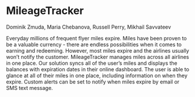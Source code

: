 # MileageTracker
Dominik Zmuda, Maria Chebanova, Russell Perry, Mikhail Savvateev

Everyday millions of frequent flyer miles expire. Miles have been proven to be a valuable currency - there are endless possibilities when it comes to earning and redeeming. However, most miles expire and the airlines usually won’t notify the customer. MileageTracker manages miles across all airlines in one place. Our solution syncs all of the user’s miles and displays the balances with expiration dates in their online dashboard. The user is able to glance at all of their miles in one place, including information on when they expire. Custom alerts can be set to notify when miles expire by email or SMS text message.
